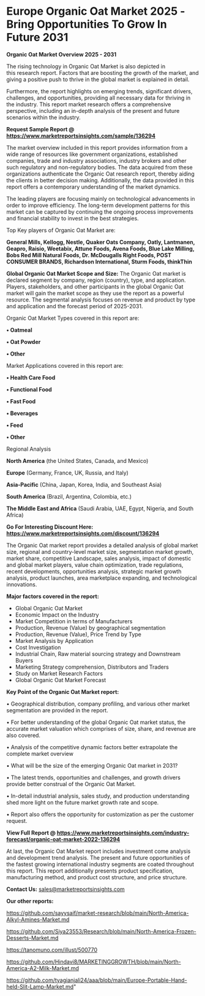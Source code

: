 # Europe Organic Oat Market 2025 -Bring Opportunities To Grow In Future 2031

<Strong> Organic Oat Market Overview 2025 - 2031</strong>

The rising technology in Organic Oat Market is also depicted in this research report. Factors that are boosting the growth of the market, and giving a positive push to thrive in the global market is explained in detail.

Furthermore, the report highlights on emerging trends, significant drivers, challenges, and opportunities, providing all necessary data for thriving in the industry. This report market research offers a comprehensive perspective, including an in-depth analysis of the present and future scenarios within the industry.

<strong>Request Sample Report @ <a href=https://www.marketreportsinsights.com/sample/136294>https://www.marketreportsinsights.com/sample/136294</a></strong>

The market overview included in this report provides information from a wide range of resources like government organizations, established companies, trade and industry associations, industry brokers and other such regulatory and non-regulatory bodies. The data acquired from these organizations authenticate the Organic Oat research report, thereby aiding the clients in better decision making. Additionally, the data provided in this report offers a contemporary understanding of the market dynamics.

The leading players are focusing mainly on technological advancements in order to improve efficiency. The long-term development patterns for this market can be captured by continuing the ongoing process improvements and financial stability to invest in the best strategies.

Top Key players of Organic Oat Market are:

<strong>General Mills, Kellogg, Nestle, Quaker Oats Company, Oatly, Lantmanen, Geapro, Raisio, Weetabix, Attune Foods, Avena Foods, Blue Lake Milling, Bobs Red Mill Natural Foods, Dr. McDougalls Right Foods, POST CONSUMER BRANDS, Richardson International, Sturm Foods, thinkThin</strong>

<strong><b>Global Organic Oat Market Scope and Size:</b></strong>
The Organic Oat market is declared segment by company, region (country), type, and application. Players, stakeholders, and other participants in the global Organic Oat market will gain the market scope as they use the report as a powerful resource. The segmental analysis focuses on revenue and product by type and application and the forecast period of 2025-2031.

Organic Oat Market Types covered in this report are:

<strong>• Oatmeal

• Oat Powder

• Other</strong>

Market Applications covered in this report are:

<strong>• Health Care Food

• Functional Food

• Fast Food

• Beverages

• Feed

• Other</strong> 

Regional Analysis

<strong>North America</strong> (the United States, Canada, and Mexico)

<strong>Europe</strong> (Germany, France, UK, Russia, and Italy)

<strong>Asia-Pacific</strong> (China, Japan, Korea, India, and Southeast Asia)

<strong>South America</strong> (Brazil, Argentina, Colombia, etc.)

<strong>The Middle East and Africa</strong> (Saudi Arabia, UAE, Egypt, Nigeria, and South Africa)

<strong>Go For Interesting Discount Here: <a href=https://www.marketreportsinsights.com/discount/136294>https://www.marketreportsinsights.com/discount/136294</a></strong>

The Organic Oat market report provides a detailed analysis of global market size, regional and country-level market size, segmentation market growth, market share, competitive Landscape, sales analysis, impact of domestic and global market players, value chain optimization, trade regulations, recent developments, opportunities analysis, strategic market growth analysis, product launches, area marketplace expanding, and technological innovations.

<strong><b>Major factors covered in the report:</b></strong>
<ul>
  <li>Global Organic Oat Market </li>
  <li>Economic Impact on the Industry</li>
  <li>Market Competition in terms of Manufacturers</li>
  <li>Production, Revenue (Value) by geographical segmentation</li>
  <li>Production, Revenue (Value), Price Trend by Type</li>
  <li>Market Analysis by Application</li>
  <li>Cost Investigation</li>
  <li>Industrial Chain, Raw material sourcing strategy and Downstream Buyers</li>
  <li>Marketing Strategy comprehension, Distributors and Traders</li>
  <li>Study on Market Research Factors</li>
  <li>Global Organic Oat Market Forecast</li>
</ul>

<strong><b>Key Point of the Organic Oat Market report:</b></strong>

• Geographical distribution, company profiling, and various other market segmentation are provided in the report.

• For better understanding of the global Organic Oat market status, the accurate market valuation which comprises of size, share, and revenue are also covered.

• Analysis of the competitive dynamic factors better extrapolate the complete market overview

• What will be the size of the emerging Organic Oat market in 2031?

• The latest trends, opportunities and challenges, and growth drivers provide better construal of the Organic Oat Market.

• In-detail industrial analysis, sales study, and production understanding shed more light on the future market growth rate and scope.

• Report also offers the opportunity for customization as per the customer request.

<strong><b>View Full Report @ <a href=https://www.marketreportsinsights.com/industry-forecast/organic-oat-market-2022-136294>https://www.marketreportsinsights.com/industry-forecast/organic-oat-market-2022-136294</a></b></strong>


At last, the Organic Oat Market report includes investment come analysis and development trend analysis. The present and future opportunities of the fastest growing international industry segments are coated throughout this report. This report additionally presents product specification, manufacturing method, and product cost structure, and price structure.

<strong>Contact Us:</strong>
sales@marketreportsinsights.com

<strong>Our other reports:</strong>

<a href=https://github.com/sayysaif/market-research/blob/main/North-America-Alkyl-Amines-Market.md>https://github.com/sayysaif/market-research/blob/main/North-America-Alkyl-Amines-Market.md</a>

<a href=https://github.com/Siya23553/Research/blob/main/North-America-Frozen-Desserts-Market.md>https://github.com/Siya23553/Research/blob/main/North-America-Frozen-Desserts-Market.md</a>

<a href=https://tanomuno.com/illust/500770>https://tanomuno.com/illust/500770</a>

<a href=https://github.com/Hindavi8/MARKETINGGROWTH/blob/main/North-America-A2-Milk-Market.md>https://github.com/Hindavi8/MARKETINGGROWTH/blob/main/North-America-A2-Milk-Market.md</a>

<a href=https://github.com/tyagianjali24/aaa/blob/main/Europe-Portable-Hand-held-Slit-Lamp-Market.md>https://github.com/tyagianjali24/aaa/blob/main/Europe-Portable-Hand-held-Slit-Lamp-Market.md</a>"
